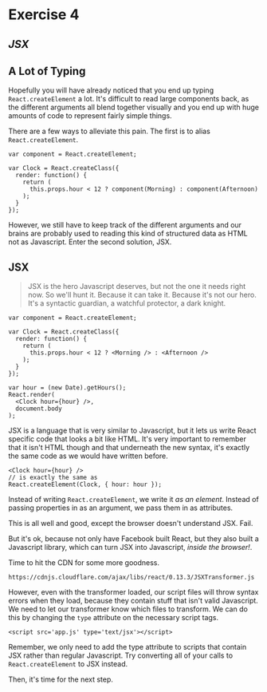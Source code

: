 # Exercise 4
_JSX_
---

## A Lot of Typing
Hopefully you will have already noticed that you end up typing `React.createElement` a lot. It's difficult to read large components back, as the different arguments all blend together visually and you end up with huge amounts of code to represent fairly simple things.

There are a few ways to alleviate this pain. The first is to alias `React.createElement`.

```
var component = React.createElement;

var Clock = React.createClass({
  render: function() {
    return (
      this.props.hour < 12 ? component(Morning) : component(Afternoon) 
    );
  }
});
```

However, we still have to keep track of the different arguments and our brains are probably used to reading this kind of structured data as HTML not as Javascript. Enter the second solution, JSX.

## JSX

> JSX is the hero Javascript deserves, but not the one it needs right now. So we'll hunt it. Because it can take it. Because it's not our hero. It's a syntactic guardian, a watchful protector, a dark knight.

```
var component = React.createElement;

var Clock = React.createClass({
  render: function() {
    return (
      this.props.hour < 12 ? <Morning /> : <Afternoon /> 
    );
  }
});

var hour = (new Date).getHours();
React.render(
  <Clock hour={hour} />,
  document.body
);
```

JSX is a language that is very similar to Javascript, but it lets us write React specific code that looks a bit like HTML. It's very important to remember that it isn't HTML though and that underneath the new syntax, it's exactly the same code as we would have written before.

```
<Clock hour={hour} />
// is exactly the same as
React.createElement(Clock, { hour: hour });
```

Instead of writing `React.createElement`, we write it _as an element_. Instead of passing properties in as an argument, we pass them in as attributes.

This is all well and good, except the browser doesn't understand JSX. Fail.

But it's ok, because not only have Facebook built React, but they also built a Javascript library, which can turn JSX into Javascript, _inside the browser!_.

Time to hit the CDN for some more goodness.

```
https://cdnjs.cloudflare.com/ajax/libs/react/0.13.3/JSXTransformer.js
```

However, even with the transformer loaded, our script files will throw syntax errors when they load, because they contain stuff that isn't valid Javascript. We need to let our transformer know which files to transform. We can do this by changing the `type` attribute on the necessary script tags.

```
<script src='app.js' type='text/jsx'></script>
```

Remember, we only need to add the type attribute to scripts that contain JSX rather than regular Javascript. Try converting all of your calls to `React.createElement` to JSX instead.

Then, it's time for the next step.

